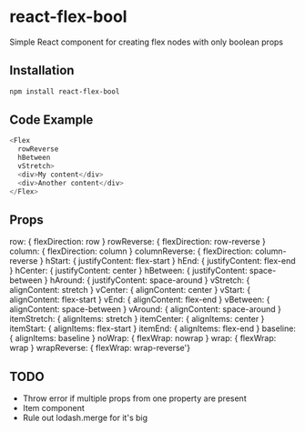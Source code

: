 react-flex-bool
====================

Simple React component for creating flex nodes with only boolean props

## Installation
```sh
npm install react-flex-bool
```
## Code Example

```js
<Flex
  rowReverse
  hBetween
  vStretch>
  <div>My content</div>
  <div>Another content</div>
</Flex>
```
## Props
  row:           { flexDirection: row }
  rowReverse:    { flexDirection: row-reverse }
  column:        { flexDirection: column }
  columnReverse: { flexDirection: column-reverse }
  hStart:        { justifyContent: flex-start }
  hEnd:          { justifyContent: flex-end }
  hCenter:       { justifyContent: center }
  hBetween:      { justifyContent: space-between }
  hAround:       { justifyContent: space-around }
  vStretch:      { alignContent: stretch }
  vCenter:       { alignContent: center }
  vStart:        { alignContent: flex-start }
  vEnd:          { alignContent: flex-end }
  vBetween:      { alignContent: space-between }
  vAround:       { alignContent: space-around }
  itemStretch:   { alignItems: stretch }
  itemCenter:    { alignItems: center }
  itemStart:     { alignItems: flex-start }
  itemEnd:       { alignItems: flex-end }
  baseline:      { alignItems: baseline }
  noWrap:        { flexWrap: nowrap }
  wrap:          { flexWrap: wrap }
  wrapReverse:   { flexWrap: wrap-reverse'}

## TODO
  - Throw error if multiple props from one property are present
  - Item component
  - Rule out lodash.merge for it's big
